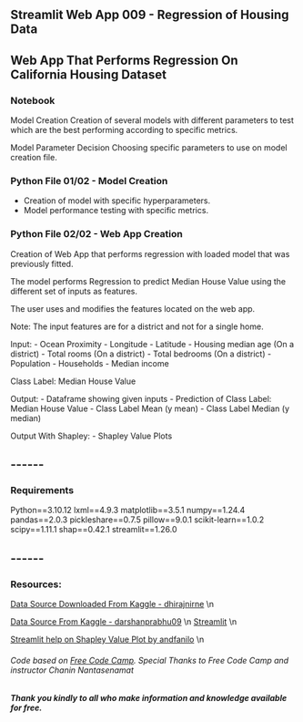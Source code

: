 ## Streamlit Web App 009 - Regression of Housing Data

## Web App That Performs Regression On California Housing Dataset

### Notebook
Model Creation
Creation of several models with different parameters to test which are the best performing according to specific metrics.


Model Parameter Decision
Choosing specific parameters to use on model creation file.


### Python File 01/02 - Model Creation

- Creation of model with specific hyperparameters.
- Model performance testing with specific metrics.


### Python File 02/02 - Web App Creation

Creation of Web App that performs regression with loaded model that was previously fitted.

The model performs Regression to predict Median House Value using the different set of inputs as features.

The user uses and modifies the features located on the web app.

Note: The input features are for a district and not for a single home.

Input:
    - Ocean Proximity
    - Longitude
    - Latitude
    - Housing median age (On a district)
    - Total rooms (On a district)
    - Total bedrooms (On a district)
    - Population
    - Households
    - Median income

Class Label: Median House Value

Output:
    - Dataframe showing given inputs
    - Prediction of Class Label: Median House Value
    - Class Label Mean (y mean)
    - Class Label Median (y median)

Output With Shapley:
    - Shapley Value Plots


## ------
### Requirements

Python==3.10.12
lxml==4.9.3
matplotlib==3.5.1
numpy==1.24.4
pandas==2.0.3
pickleshare==0.7.5
pillow==9.0.1
scikit-learn==1.0.2
scipy==1.11.1
shap==0.42.1
streamlit==1.26.0

## ------

### Resources:

[Data Source Downloaded From Kaggle - dhirajnirne](https://www.kaggle.com/datasets/dhirajnirne/california-housing-data) \n

[Data Source From Kaggle - darshanprabhu09](https://www.kaggle.com/datasets/darshanprabhu09/california-housing-dataset) \n
[Streamlit](https://streamlit.io/) \n

[Streamlit help on Shapley Value Plot by andfanilo](https://discuss.streamlit.io/t/display-shap-diagrams-with-streamlit/1029/8) \n

###### *Code based on [Free Code Camp](https://www.freecodecamp.org/). Special Thanks to Free Code Camp and instructor Chanin Nantasenamat*

##### Thank you kindly to all who make information and knowledge available for free.



